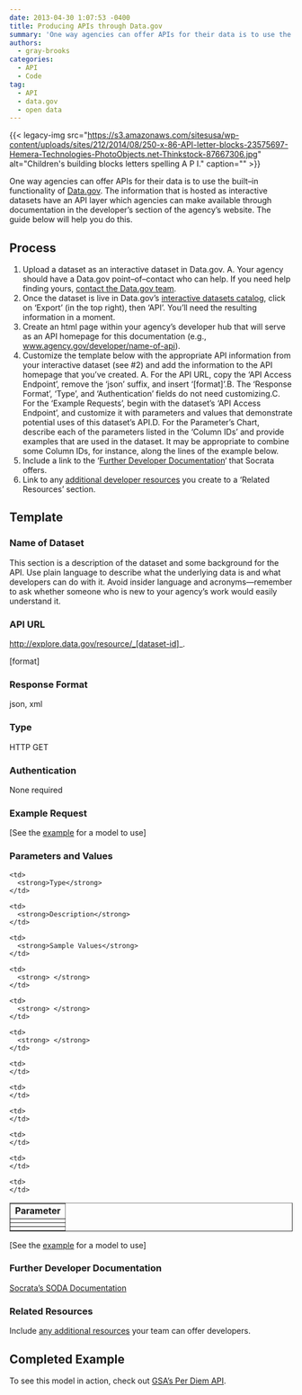 ```yaml
---
date: 2013-04-30 1:07:53 -0400
title: Producing APIs through Data.gov
summary: 'One way agencies can offer APIs for their data is to use the built&ndash;in functionality of Data.gov. The information that is hosted as interactive datasets have an API layer which agencies can make available through documentation in the developer&#8217;s section of the agency&#8217;s website. The guide below will help you do this. Process Upload a dataset'
authors:
  - gray-brooks
categories:
  - API
  - Code
tag:
  - API
  - data.gov
  - open data
---
```


{{< legacy-img src="https://s3.amazonaws.com/sitesusa/wp-content/uploads/sites/212/2014/08/250-x-86-API-letter-blocks-23575697-Hemera-Technologies-PhotoObjects.net-Thinkstock-87667306.jpg" alt="Children's building blocks letters spelling A P I." caption="" >}} 

One way agencies can offer APIs for their data is to use the built–in functionality of [Data.gov](http://www.data.gov/). The information that is hosted as interactive datasets have an API layer which agencies can make available through documentation in the developer&#8217;s section of the agency&#8217;s website. The guide below will help you do this.

## Process

  1. Upload a dataset as an interactive dataset in Data.gov. A. Your agency should have a Data.gov point–of–contact who can help. If you need help finding yours, [contact the Data.gov team](http://www.data.gov/webform/contact-us).
  2. Once the dataset is live in Data.gov&#8217;s [interactive datasets catalog](https://explore.data.gov/catalog/next-gen), click on &#8216;Export&#8217; (in the top right), then &#8216;API&#8217;. You’ll need the resulting information in a moment.
  3. Create an html page within your agency&#8217;s developer hub that will serve as an API homepage for this documentation (e.g., www.agency.gov/developer/name-of-api).
  4. Customize the template below with the appropriate API information from your interactive dataset (see #2) and add the information to the API homepage that you&#8217;ve created. A. For the API URL, copy the &#8216;API Access Endpoint&#8217;, remove the &#8216;json&#8217; suffix, and insert &#8216;[format]&#8217;.B. The &#8216;Response Format&#8217;, &#8216;Type&#8217;, and &#8216;Authentication&#8217; fields do not need customizing.C. For the &#8216;Example Requests&#8217;, begin with the dataset&#8217;s &#8216;API Access Endpoint&#8217;, and customize it with parameters and values that demonstrate potential uses of this dataset&#8217;s API.D. For the Parameter&#8217;s Chart, describe each of the parameters listed in the &#8216;Column IDs&#8217; and provide examples that are used in the dataset.  It may be appropriate to combine some Column IDs, for instance, along the lines of the example below.
  5. Include a link to the &#8216;[Further Developer Documentation](http://dev.socrata.com/)&#8216; that Socrata offers.
  6. Link to any [additional developer resources](https://www.WHATEVER/2013/05/16/api-release-kit/ "API Release Kit") you create to a &#8216;Related Resources&#8217; section.

## Template

### Name of Dataset

This section is a description of the dataset and some background for the API. Use plain language to describe what the underlying data is and what developers can do with it. Avoid insider language and acronyms—remember to ask whether someone who is new to your agency&#8217;s work would easily understand it.

### API URL

http://explore.data.gov/resource/_[dataset-id]_.

[format]

### Response Format

json, xml

### Type

HTTP GET

### Authentication

None required

### Example Request

[See the [example](http://gsa.gov/portal/content/162379) for a model to use]

### Parameters and Values

<table border="1" cellspacing="1" cellpadding="5">
  <tr>
    <td>
      <strong>Parameter</strong>
    </td>
    
    <td>
      <strong>Type</strong>
    </td>
    
    <td>
      <strong>Description</strong>
    </td>
    
    <td>
      <strong>Sample Values</strong>
    </td>
  </tr>
  
  <tr>
    <td>
      <strong> </strong>
    </td>
    
    <td>
      <strong> </strong>
    </td>
    
    <td>
      <strong> </strong>
    </td>
    
    <td>
      <strong> </strong>
    </td>
  </tr>
  
  <tr>
    <td>
    </td>
    
    <td>
    </td>
    
    <td>
    </td>
    
    <td>
    </td>
  </tr>
  
  <tr>
    <td>
    </td>
    
    <td>
    </td>
    
    <td>
    </td>
    
    <td>
    </td>
  </tr>
</table>

[See the [example](http://gsa.gov/portal/content/162379) for a model to use]

### Further Developer Documentation

[Socrata’s SODA Documentation](http://dev.socrata.com/)

### Related Resources

Include [any additional resources](https://www.WHATEVER/2013/05/16/api-release-kit/ "API Release Kit") your team can offer developers.

## Completed Example

To see this model in action, check out [GSA’s Per Diem API](http://gsa.gov/portal/content/162379).